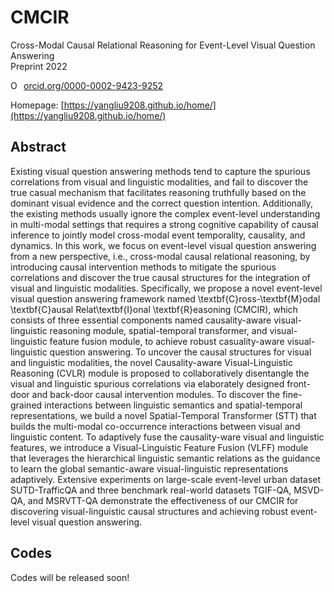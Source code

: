 # CMCIR
Cross-Modal Causal Relational Reasoning for Event-Level Visual Question Answering     
Preprint 2022

<a href="https://orcid.org/0000-0002-9423-9252" target="orcid.widget" rel="noopener noreferrer" style="vertical-align:top;"><img src="https://orcid.org/sites/default/files/images/orcid_16x16.png" style="width:1em;margin-right:.5em;" alt="ORCID iD icon">orcid.org/0000-0002-9423-9252</a>

Homepage: [https://yangliu9208.github.io/home/](https://yangliu9208.github.io/home/)

## Abstract
Existing visual question answering methods tend to capture the spurious correlations from visual and linguistic modalities, and fail to discover the true casual mechanism that facilitates reasoning truthfully based on the dominant visual evidence and the correct question intention. Additionally, the existing methods usually ignore the complex event-level understanding in multi-modal settings that requires a strong cognitive capability of causal inference to jointly model cross-modal event temporality, causality, and dynamics. In this work, we focus on event-level visual question answering from a new perspective, i.e., cross-modal causal relational reasoning, by introducing causal intervention methods to mitigate the spurious correlations and discover the true causal structures for the integration of visual and linguistic modalities. Specifically, we propose a novel event-level visual question answering framework named \textbf{C}ross-\textbf{M}odal \textbf{C}ausal Relat\textbf{I}onal \textbf{R}easoning (CMCIR), which consists of three essential components named causality-aware visual-linguistic reasoning module, spatial-temporal transformer, and visual-linguistic feature fusion module, to achieve robust casuality-aware visual-linguistic question answering. To uncover the causal structures for visual and linguistic modalities, the novel Causality-aware Visual-Linguistic Reasoning (CVLR) module is proposed to collaboratively disentangle the visual and linguistic spurious correlations via elaborately designed front-door and back-door causal intervention modules. To discover the fine-grained interactions between linguistic semantics and spatial-temporal representations, we build a novel Spatial-Temporal Transformer (STT) that builds the multi-modal co-occurrence interactions between visual and linguistic content. To adaptively fuse the causality-ware visual and linguistic features, we introduce a Visual-Linguistic Feature Fusion (VLFF) module that leverages the hierarchical linguistic semantic relations as the guidance to learn the global semantic-aware visual-linguistic representations adaptively. Extensive experiments on large-scale event-level urban dataset SUTD-TrafficQA and three benchmark real-world datasets TGIF-QA, MSVD-QA, and MSRVTT-QA demonstrate the effectiveness of our CMCIR for discovering visual-linguistic causal structures and achieving robust event-level visual question answering.

## Codes
Codes will be released soon!
